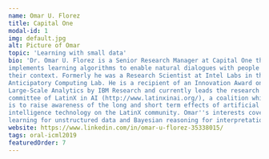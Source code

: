 ```yaml
---
name: Omar U. Florez
title: Capital One
modal-id: 1
img: default.jpg
alt: Picture of Omar
topic: 'Learning with small data'
bio: 'Dr. Omar U. Florez is a Senior Research Manager at Capital One that
implements learning algorithms to enable natural dialogues with people and
their context. Formerly he was a Research Scientist at Intel Labs in the
Anticipatory Computing Lab. He is a recipient of an Innovation Award on
Large-Scale Analytics by IBM Research and currently leads the research
committee of LatinX in AI (http://www.latinxinai.org/), a coalition which goal
is to raise awareness of the long and short term effects of artificial
intelligence technology on the LatinX community. Omar''s interests cover deep
learning for unstructured data and Bayesian reasoning for interpretation.' 
website: https://www.linkedin.com/in/omar-u-florez-35338015/ 
tags: oral-icml2019
featuredOrder: 7
---
```

